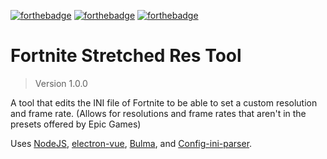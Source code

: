 [![forthebadge](https://forthebadge.com/images/badges/built-with-love.svg)](https://forthebadge.com) [![forthebadge](https://forthebadge.com/images/badges/made-with-vue.svg)](https://forthebadge.com) [![forthebadge](https://forthebadge.com/images/badges/uses-js.svg)](https://forthebadge.com)

# Fortnite Stretched Res Tool
> Version 1.0.0

A tool that edits the INI file of Fortnite to be able to set a custom resolution and frame rate. (Allows for resolutions and frame rates that aren't in the presets offered by Epic Games)

Uses [NodeJS](https://nodejs.org/en/), [electron-vue](https://simulatedgreg.gitbooks.io/electron-vue/content/en/), [Bulma](v), and [Config-ini-parser](https://www.npmjs.com/package/config-ini-parser).
